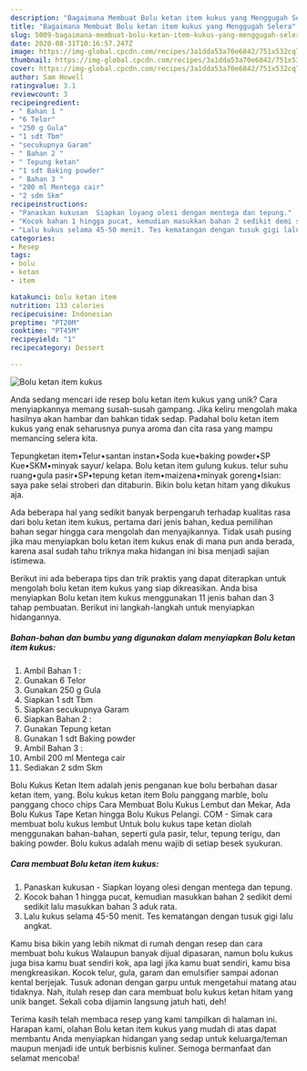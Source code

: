 ```yaml
---
description: "Bagaimana Membuat Bolu ketan item kukus yang Menggugah Selera"
title: "Bagaimana Membuat Bolu ketan item kukus yang Menggugah Selera"
slug: 5009-bagaimana-membuat-bolu-ketan-item-kukus-yang-menggugah-selera
date: 2020-08-31T10:16:57.247Z
image: https://img-global.cpcdn.com/recipes/3a1dda53a70e6842/751x532cq70/bolu-ketan-item-kukus-foto-resep-utama.jpg
thumbnail: https://img-global.cpcdn.com/recipes/3a1dda53a70e6842/751x532cq70/bolu-ketan-item-kukus-foto-resep-utama.jpg
cover: https://img-global.cpcdn.com/recipes/3a1dda53a70e6842/751x532cq70/bolu-ketan-item-kukus-foto-resep-utama.jpg
author: Sam Howell
ratingvalue: 3.1
reviewcount: 3
recipeingredient:
- " Bahan 1 "
- "6 Telor"
- "250 g Gula"
- "1 sdt Tbm"
- "secukupnya Garam"
- " Bahan 2 "
- " Tepung ketan"
- "1 sdt Baking powder"
- " Bahan 3 "
- "200 ml Mentega cair"
- "2 sdm Skm"
recipeinstructions:
- "Panaskan kukusan  Siapkan loyang olesi dengan mentega dan tepung."
- "Kocok bahan 1 hingga pucat, kemudian masukkan bahan 2 sedikit demi sedikit lalu masukkan bahan 3 aduk rata."
- "Lalu kukus selama 45-50 menit. Tes kematangan dengan tusuk gigi lalu angkat."
categories:
- Resep
tags:
- bolu
- ketan
- item

katakunci: bolu ketan item 
nutrition: 133 calories
recipecuisine: Indonesian
preptime: "PT20M"
cooktime: "PT45M"
recipeyield: "1"
recipecategory: Dessert

---
```



![Bolu ketan item kukus](https://img-global.cpcdn.com/recipes/3a1dda53a70e6842/751x532cq70/bolu-ketan-item-kukus-foto-resep-utama.jpg)

Anda sedang mencari ide resep bolu ketan item kukus yang unik? Cara menyiapkannya memang susah-susah gampang. Jika keliru mengolah maka hasilnya akan hambar dan bahkan tidak sedap. Padahal bolu ketan item kukus yang enak seharusnya punya aroma dan cita rasa yang mampu memancing selera kita.

Tepungketan item•Telur•santan instan•Soda kue•baking powder•SP Kue•SKM•minyak sayur/ kelapa. Bolu ketan item gulung kukus. telur suhu ruang•gula pasir•SP•tepung ketan item•maizena•minyak goreng•Isian: saya pake selai stroberi dan ditaburin. Bikin bolu ketan hitam yang dikukus aja.

Ada beberapa hal yang sedikit banyak berpengaruh terhadap kualitas rasa dari bolu ketan item kukus, pertama dari jenis bahan, kedua pemilihan bahan segar hingga cara mengolah dan menyajikannya. Tidak usah pusing jika mau menyiapkan bolu ketan item kukus enak di mana pun anda berada, karena asal sudah tahu triknya maka hidangan ini bisa menjadi sajian istimewa.


Berikut ini ada beberapa tips dan trik praktis yang dapat diterapkan untuk mengolah bolu ketan item kukus yang siap dikreasikan. Anda bisa menyiapkan Bolu ketan item kukus menggunakan 11 jenis bahan dan 3 tahap pembuatan. Berikut ini langkah-langkah untuk menyiapkan hidangannya.

<!--inarticleads1-->

##### Bahan-bahan dan bumbu yang digunakan dalam menyiapkan Bolu ketan item kukus:

1. Ambil  Bahan 1 :
1. Gunakan 6 Telor
1. Gunakan 250 g Gula
1. Siapkan 1 sdt Tbm
1. Siapkan secukupnya Garam
1. Siapkan  Bahan 2 :
1. Gunakan  Tepung ketan
1. Gunakan 1 sdt Baking powder
1. Ambil  Bahan 3 :
1. Ambil 200 ml Mentega cair
1. Sediakan 2 sdm Skm


Bolu Kukus Ketan Item adalah jenis penganan kue bolu berbahan dasar ketan item, yang. Bolu kukus ketan item Bolu panggang marble, bolu panggang choco chips Cara Membuat Bolu Kukus Lembut dan Mekar, Ada Bolu Kukus Tape Ketan hingga Bolu Kukus Pelangi. COM - Simak cara membuat bolu kukus lembut Untuk bolu kukus tape ketan diolah menggunakan bahan-bahan, seperti gula pasir, telur, tepung terigu, dan baking powder. Bolu kukus adalah menu wajib di setiap besek syukuran. 

<!--inarticleads2-->

##### Cara membuat Bolu ketan item kukus:

1. Panaskan kukusan  - Siapkan loyang olesi dengan mentega dan tepung.
1. Kocok bahan 1 hingga pucat, kemudian masukkan bahan 2 sedikit demi sedikit lalu masukkan bahan 3 aduk rata.
1. Lalu kukus selama 45-50 menit. Tes kematangan dengan tusuk gigi lalu angkat.


Kamu bisa bikin yang lebih nikmat di rumah dengan resep dan cara membuat bolu kukus Walaupun banyak dijual dipasaran, namun bolu kukus juga bisa kamu buat sendiri kok, apa lagi jika kamu buat sendiri, kamu bisa mengkreasikan. Kocok telur, gula, garam dan emulsifier sampai adonan kental berjejak. Tusuk adonan dengan garpu untuk mengetahui matang atau tidaknya. Nah, itulah resep dan cara membuat bolu kukus ketan hitam yang unik banget. Sekali coba dijamin langsung jatuh hati, deh! 

Terima kasih telah membaca resep yang kami tampilkan di halaman ini. Harapan kami, olahan Bolu ketan item kukus yang mudah di atas dapat membantu Anda menyiapkan hidangan yang sedap untuk keluarga/teman maupun menjadi ide untuk berbisnis kuliner. Semoga bermanfaat dan selamat mencoba!
